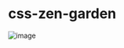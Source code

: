 # css-zen-garden

![image](https://github.com/wdaweb/css-zen-garden-zxc87824557/blob/master/images/pag.png)
